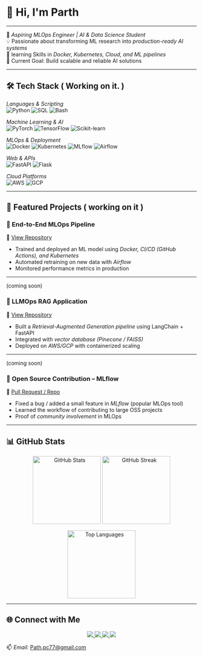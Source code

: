 # 👋 Hi, I'm Parth

---
🚀 *Aspiring MLOps Engineer | AI & Data Science Student*  
💡 Passionate about transforming ML research into *production-ready AI systems*  
🔧 learning Skills in *Docker, Kubernetes, Cloud, and ML pipelines*  
🎯 Current Goal: Build scalable and reliable AI solutions 

---
## 🛠 Tech Stack  ( Working on it. )

*Languages & Scripting*  
![Python](https://img.shields.io/badge/Python-3776AB?style=for-the-badge&logo=python&logoColor=white) 
![SQL](https://img.shields.io/badge/SQL-336791?style=for-the-badge&logo=postgresql&logoColor=white) 
![Bash](https://img.shields.io/badge/Bash-4EAA25?style=for-the-badge&logo=gnu-bash&logoColor=white)  

*Machine Learning & AI*  
![PyTorch](https://img.shields.io/badge/PyTorch-EE4C2C?style=for-the-badge&logo=pytorch&logoColor=white) 
![TensorFlow](https://img.shields.io/badge/TensorFlow-FF6F00?style=for-the-badge&logo=tensorflow&logoColor=white) 
![Scikit-learn](https://img.shields.io/badge/Scikit--learn-F7931E?style=for-the-badge&logo=scikit-learn&logoColor=white)  

*MLOps & Deployment*  
![Docker](https://img.shields.io/badge/Docker-2496ED?style=for-the-badge&logo=docker&logoColor=white) 
![Kubernetes](https://img.shields.io/badge/Kubernetes-326CE5?style=for-the-badge&logo=kubernetes&logoColor=white) 
![MLflow](https://img.shields.io/badge/MLflow-0194E2?style=for-the-badge&logo=mlflow&logoColor=white) 
![Airflow](https://img.shields.io/badge/Apache%20Airflow-017CEE?style=for-the-badge&logo=apache-airflow&logoColor=white)  

*Web & APIs*  
![FastAPI](https://img.shields.io/badge/FastAPI-009688?style=for-the-badge&logo=fastapi&logoColor=white) 
![Flask](https://img.shields.io/badge/Flask-000000?style=for-the-badge&logo=flask&logoColor=white)  

*Cloud Platforms*  
![AWS](https://img.shields.io/badge/AWS-232F3E?style=for-the-badge&logo=amazon-aws&logoColor=white) 
![GCP](https://img.shields.io/badge/GCP-4285F4?style=for-the-badge&logo=google-cloud&logoColor=white)

---
## 🚀 Featured Projects ( working on it )

### 🔹 End-to-End MLOps Pipeline  
📌 [View Repository](https://github.com/PARTH-AI-DS20/mlops-pipeline)  
- Trained and deployed an ML model using *Docker, CI/CD (GitHub Actions), and Kubernetes*  
- Automated retraining on new data with *Airflow*  
- Monitored performance metrics in production  

---
(coming soon)

### 🔹 LLMOps RAG Application  
📌 [View Repository](https://github.com/PARTH-AI-DS20/llmops-rag) 
- Built a *Retrieval-Augmented Generation pipeline* using LangChain + FastAPI  
- Integrated with *vector database (Pinecone / FAISS)*  
- Deployed on *AWS/GCP* with containerized scaling  

---
(coming soon)

### 🔹 Open Source Contribution – MLflow  
📌 [Pull Request / Repo](https://github.com/mlflow/mlflow/pull/xxxx)  
- Fixed a bug / added a small feature in *MLflow* (popular MLOps tool)  
- Learned the workflow of contributing to large OSS projects  
- Proof of *community involvement* in MLOps

---
## 📊 GitHub Stats  

<p align="center">
  <img src="https://github-readme-stats.vercel.app/api?username=PARTH-AI-DS20&show_icons=true&theme=radical" alt="GitHub Stats" height="180"/>
  <img src="https://github-readme-streak-stats.herokuapp.com/?user=PARTH-AI-DS20&theme=radical" alt="GitHub Streak" height="180"/>
</p>

<p align="center">
  <img src="https://github-readme-stats.vercel.app/api/top-langs/?username=PARTH-AI-DS20&layout=compact&theme=radical" alt="Top Languages" height="180"/>
</p>

---
## 🌐 Connect with Me  

<p align="center">
  <a href="https://github.com/PARTH-AI-DS20/">
    <img src="https://img.shields.io/badge/GitHub-181717?style=for-the-badge&logo=github&logoColor=white" />
  </a>
  <a href="https://www.linkedin.com/in/parth-chauhan-434437334/">
    <img src="https://img.shields.io/badge/LinkedIn-0A66C2?style=for-the-badge&logo=linkedin&logoColor=white" />
  </a>
  <a href="https://parth.chauhan.medium.com">
    <img src="https://img.shields.io/badge/Medium-12100E?style=for-the-badge&logo=medium&logoColor=white" />
  </a>
  <a href="https://yourwebsite.com"> 
    <img src="https://img.shields.io/badge/Portfolio-000000?style=for-the-badge&logo=vercel&logoColor=white" />
  </a>
</p>  

📫 *Email:* Path.pc77@gmail.com
